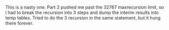 This is a nasty one.
Part 2 pushed me past the 32767 maxrecursion limit, so I had to break the recursion into 3 steps and dump the interim results into temp tables.
Tried to do the 3 recursion in the same statement, but it hung there forever.